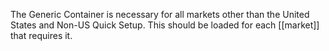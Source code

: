 The Generic Container is necessary for all markets other than the United States and Non-US Quick Setup. This should be loaded for each [[market]] that requires it.